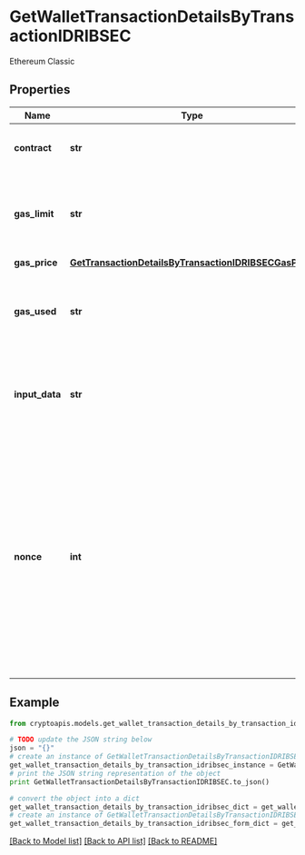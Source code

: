 # GetWalletTransactionDetailsByTransactionIDRIBSEC

Ethereum Classic

## Properties
Name | Type | Description | Notes
------------ | ------------- | ------------- | -------------
**contract** | **str** | Represents the specific transaction contract. | 
**gas_limit** | **str** | Represents the amount of gas used by this specific transaction alone. | 
**gas_price** | [**GetTransactionDetailsByTransactionIDRIBSECGasPrice**](GetTransactionDetailsByTransactionIDRIBSECGasPrice.md) |  | 
**gas_used** | **str** | Represents the exact unit of gas that was used for the transaction. | 
**input_data** | **str** | Represents additional information that is required for the transaction. | 
**nonce** | **int** | Represents the sequential running number for an address, starting from 0 for the first transaction. E.g., if the nonce of a transaction is 10, it would be the 11th transaction sent from the sender&#39;s address. | 

## Example

```python
from cryptoapis.models.get_wallet_transaction_details_by_transaction_idribsec import GetWalletTransactionDetailsByTransactionIDRIBSEC

# TODO update the JSON string below
json = "{}"
# create an instance of GetWalletTransactionDetailsByTransactionIDRIBSEC from a JSON string
get_wallet_transaction_details_by_transaction_idribsec_instance = GetWalletTransactionDetailsByTransactionIDRIBSEC.from_json(json)
# print the JSON string representation of the object
print GetWalletTransactionDetailsByTransactionIDRIBSEC.to_json()

# convert the object into a dict
get_wallet_transaction_details_by_transaction_idribsec_dict = get_wallet_transaction_details_by_transaction_idribsec_instance.to_dict()
# create an instance of GetWalletTransactionDetailsByTransactionIDRIBSEC from a dict
get_wallet_transaction_details_by_transaction_idribsec_form_dict = get_wallet_transaction_details_by_transaction_idribsec.from_dict(get_wallet_transaction_details_by_transaction_idribsec_dict)
```
[[Back to Model list]](../README.md#documentation-for-models) [[Back to API list]](../README.md#documentation-for-api-endpoints) [[Back to README]](../README.md)


